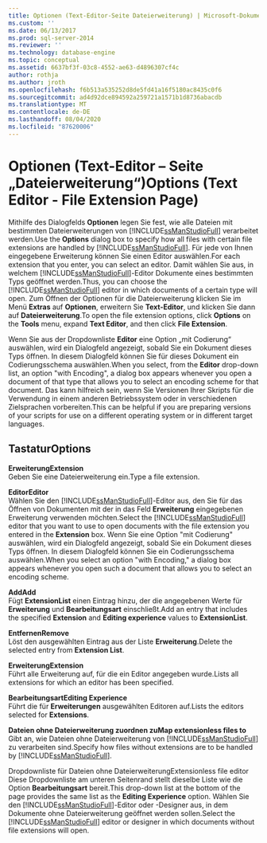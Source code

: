 ```yaml
---
title: Optionen (Text-Editor-Seite Dateierweiterung) | Microsoft-Dokumentation
ms.custom: ''
ms.date: 06/13/2017
ms.prod: sql-server-2014
ms.reviewer: ''
ms.technology: database-engine
ms.topic: conceptual
ms.assetid: 6637bf3f-03c8-4552-ae63-d4896307cf4c
author: rothja
ms.author: jroth
ms.openlocfilehash: f6b513a535252d8de5fd41a16f5180ac8435c0f6
ms.sourcegitcommit: ad4d92dce894592a259721a1571b1d8736abacdb
ms.translationtype: MT
ms.contentlocale: de-DE
ms.lasthandoff: 08/04/2020
ms.locfileid: "87620006"
---
```

# <a name="options-text-editor---file-extension-page"></a><span data-ttu-id="55715-102">Optionen (Text-Editor – Seite „Dateierweiterung“)</span><span class="sxs-lookup"><span data-stu-id="55715-102">Options (Text Editor - File Extension Page)</span></span>
  <span data-ttu-id="55715-103">Mithilfe des Dialogfelds **Optionen** legen Sie fest, wie alle Dateien mit bestimmten Dateierweiterungen von [!INCLUDE[ssManStudioFull](../includes/ssmanstudiofull-md.md)] verarbeitet werden.</span><span class="sxs-lookup"><span data-stu-id="55715-103">Use the **Options** dialog box to specify how all files with certain file extensions are handled by [!INCLUDE[ssManStudioFull](../includes/ssmanstudiofull-md.md)].</span></span> <span data-ttu-id="55715-104">Für jede von Ihnen eingegebene Erweiterung können Sie einen Editor auswählen.</span><span class="sxs-lookup"><span data-stu-id="55715-104">For each extension that you enter, you can select an editor.</span></span> <span data-ttu-id="55715-105">Damit wählen Sie aus, in welchem [!INCLUDE[ssManStudioFull](../includes/ssmanstudiofull-md.md)]-Editor Dokumente eines bestimmten Typs geöffnet werden.</span><span class="sxs-lookup"><span data-stu-id="55715-105">Thus, you can choose the [!INCLUDE[ssManStudioFull](../includes/ssmanstudiofull-md.md)] editor in which documents of a certain type will open.</span></span> <span data-ttu-id="55715-106">Zum Öffnen der Optionen für die Dateierweiterung klicken Sie im Menü **Extras** auf **Optionen**, erweitern Sie **Text-Editor**, und klicken Sie dann auf **Dateierweiterung**.</span><span class="sxs-lookup"><span data-stu-id="55715-106">To open the file extension options, click **Options** on the **Tools** menu, expand **Text Editor**, and then click **File Extension**.</span></span>  
  
 <span data-ttu-id="55715-107">Wenn Sie aus der Dropdownliste **Editor** eine Option „mit Codierung“ auswählen, wird ein Dialogfeld angezeigt, sobald Sie ein Dokument dieses Typs öffnen. In diesem Dialogfeld können Sie für dieses Dokument ein Codierungsschema auswählen.</span><span class="sxs-lookup"><span data-stu-id="55715-107">When you select, from the **Editor** drop-down list, an option "with Encoding", a dialog box appears whenever you open a document of that type that allows you to select an encoding scheme for that document.</span></span> <span data-ttu-id="55715-108">Das kann hilfreich sein, wenn Sie Versionen Ihrer Skripts für die Verwendung in einem anderen Betriebssystem oder in verschiedenen Zielsprachen vorbereiten.</span><span class="sxs-lookup"><span data-stu-id="55715-108">This can be helpful if you are preparing versions of your scripts for use on a different operating system or in different target languages.</span></span>  
  
## <a name="options"></a><span data-ttu-id="55715-109">Tastatur</span><span class="sxs-lookup"><span data-stu-id="55715-109">Options</span></span>  
 <span data-ttu-id="55715-110">**Erweiterung**</span><span class="sxs-lookup"><span data-stu-id="55715-110">**Extension**</span></span>  
 <span data-ttu-id="55715-111">Geben Sie eine Dateierweiterung ein.</span><span class="sxs-lookup"><span data-stu-id="55715-111">Type a file extension.</span></span>  
  
 <span data-ttu-id="55715-112">**Editor**</span><span class="sxs-lookup"><span data-stu-id="55715-112">**Editor**</span></span>  
 <span data-ttu-id="55715-113">Wählen Sie den [!INCLUDE[ssManStudioFull](../includes/ssmanstudiofull-md.md)]-Editor aus, den Sie für das Öffnen von Dokumenten mit der in das Feld **Erweiterung** eingegebenen Erweiterung verwenden möchten.</span><span class="sxs-lookup"><span data-stu-id="55715-113">Select the [!INCLUDE[ssManStudioFull](../includes/ssmanstudiofull-md.md)] editor that you want to use to open documents with the file extension you entered in the **Extension** box.</span></span> <span data-ttu-id="55715-114">Wenn Sie eine Option "mit Codierung" auswählen, wird ein Dialogfeld angezeigt, sobald Sie ein Dokument dieses Typs öffnen. In diesem Dialogfeld können Sie ein Codierungsschema auswählen.</span><span class="sxs-lookup"><span data-stu-id="55715-114">When you select an option "with Encoding," a dialog box appears whenever you open such a document that allows you to select an encoding scheme.</span></span>  
  
 <span data-ttu-id="55715-115">**Add**</span><span class="sxs-lookup"><span data-stu-id="55715-115">**Add**</span></span>  
 <span data-ttu-id="55715-116">Fügt **ExtensionList** einen Eintrag hinzu, der die angegebenen Werte für **Erweiterung** und **Bearbeitungsart** einschließt.</span><span class="sxs-lookup"><span data-stu-id="55715-116">Add an entry that includes the specified **Extension** and **Editing experience** values to **ExtensionList**.</span></span>  
  
 <span data-ttu-id="55715-117">**Entfernen**</span><span class="sxs-lookup"><span data-stu-id="55715-117">**Remove**</span></span>  
 <span data-ttu-id="55715-118">Löst den ausgewählten Eintrag aus der Liste **Erweiterung**.</span><span class="sxs-lookup"><span data-stu-id="55715-118">Delete the selected entry from **Extension List**.</span></span>  
  
 <span data-ttu-id="55715-119">**Erweiterung**</span><span class="sxs-lookup"><span data-stu-id="55715-119">**Extension**</span></span>  
 <span data-ttu-id="55715-120">Führt alle Erweiterung auf, für die ein Editor angegeben wurde.</span><span class="sxs-lookup"><span data-stu-id="55715-120">Lists all extensions for which an editor has been specified.</span></span>  
  
 <span data-ttu-id="55715-121">**Bearbeitungsart**</span><span class="sxs-lookup"><span data-stu-id="55715-121">**Editing Experience**</span></span>  
 <span data-ttu-id="55715-122">Führt die für **Erweiterungen** ausgewählten Editoren auf.</span><span class="sxs-lookup"><span data-stu-id="55715-122">Lists the editors selected for **Extensions**.</span></span>  
  
 <span data-ttu-id="55715-123">**Dateien ohne Dateierweiterung zuordnen zu**</span><span class="sxs-lookup"><span data-stu-id="55715-123">**Map extensionless files to**</span></span>  
 <span data-ttu-id="55715-124">Gibt an, wie Dateien ohne Dateierweiterung von [!INCLUDE[ssManStudioFull](../includes/ssmanstudiofull-md.md)] zu verarbeiten sind.</span><span class="sxs-lookup"><span data-stu-id="55715-124">Specify how files without extensions are to be handled by [!INCLUDE[ssManStudioFull](../includes/ssmanstudiofull-md.md)].</span></span>  
  
 <span data-ttu-id="55715-125">Dropdownliste für Dateien ohne Dateierweiterung</span><span class="sxs-lookup"><span data-stu-id="55715-125">Extensionless file editor</span></span>  
 <span data-ttu-id="55715-126">Diese Dropdownliste am unteren Seitenrand stellt dieselbe Liste wie die Option **Bearbeitungsart** bereit.</span><span class="sxs-lookup"><span data-stu-id="55715-126">This drop-down list at the bottom of the page provides the same list as the **Editing Experience** option.</span></span> <span data-ttu-id="55715-127">Wählen Sie den [!INCLUDE[ssManStudioFull](../includes/ssmanstudiofull-md.md)]-Editor oder -Designer aus, in dem Dokumente ohne Dateierweiterung geöffnet werden sollen.</span><span class="sxs-lookup"><span data-stu-id="55715-127">Select the [!INCLUDE[ssManStudioFull](../includes/ssmanstudiofull-md.md)] editor or designer in which documents without file extensions will open.</span></span>  
  
  
